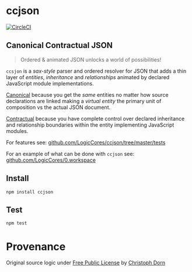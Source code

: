 ccjson
======

[![CircleCI](https://circleci.com/gh/LogicCores/ccjson.svg?style=svg)](https://circleci.com/gh/LogicCores/ccjson)

## Canonical Contractual JSON

> Ordered & animated JSON unlocks a world of possibilities!

`ccsjon` is a *sax-style* parser and ordered resolver for JSON that adds a thin layer of *entities*, *inheritance* and *relationships* animated by declared JavaScript module implementations.

[Canonical](https://en.wikipedia.org/wiki/Canonical_schema_pattern) because you get the *same* entities no matter how source declarations are linked making a *virtual entity* the primary unit of composition vs the actual JSON document.

[Contractual](https://en.wikipedia.org/wiki/Design_by_contract) because you have complete control over declared inheritance and relationship boundaries within the entity implementing JavaScript modules.

For features see: [github.com/LogicCores/ccjson/tree/master/tests](https://github.com/LogicCores/ccjson/tree/master/tests)

For an example of what can be done with `ccjson` see: [github.com/LogicCores/0.workspace](https://github.com/LogicCores/0.workspace)


Install
-------

    npm install ccjson


Test
----

    npm test


Provenance
==========

Original source logic under [Free Public License](https://opensource.org/licenses/FPL-1.0.0) by [Christoph Dorn](http://christophdorn.com)
